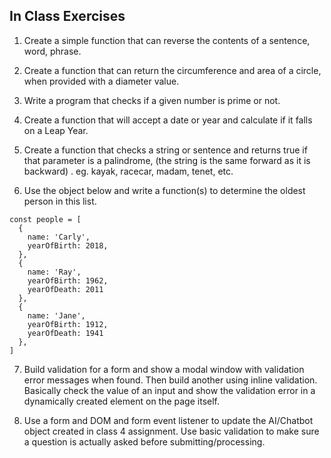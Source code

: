 ## In Class Exercises

1. Create a simple function that can reverse the contents of a sentence, word, phrase.

2. Create a function that can return the circumference and area of a circle, when provided with a diameter value.

3. Write a program that checks if a given number is prime or not.

4. Create a function that will accept a date or year and calculate if it falls on a Leap Year.

5. Create a function that checks a string or sentence and returns true if that parameter is a palindrome, (the string is the same forward as it is backward) . eg. kayak, racecar, madam, tenet, etc.

6.	Use the object below and write a function(s) to determine the oldest person in this list.
```
const people = [
  {
    name: 'Carly',
    yearOfBirth: 2018,
  },
  {
    name: 'Ray',
    yearOfBirth: 1962,
    yearOfDeath: 2011
  },
  {
    name: 'Jane',
    yearOfBirth: 1912,
    yearOfDeath: 1941
  },
]
```
7. Build validation for a form and show a modal window with validation error messages when found. Then build another using inline validation. Basically check the value of an input and show the validation error in a dynamically created element on the page itself.

8. Use a form and DOM and form event listener to update the AI/Chatbot object created in class 4 assignment. Use basic validation to make sure a question is actually asked before submitting/processing.
